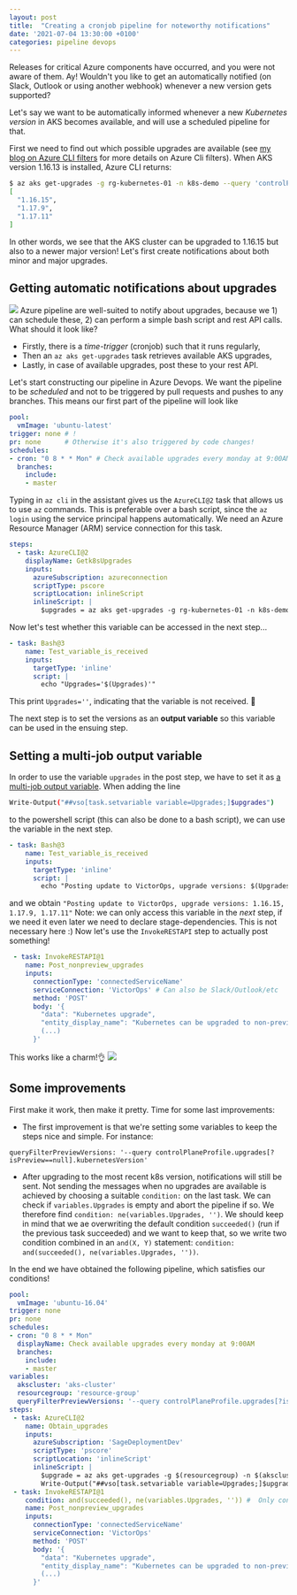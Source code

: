 ```yaml
---
layout: post
title:  "Creating a cronjob pipeline for noteworthy notifications"
date: '2021-07-04 13:30:00 +0100'
categories: pipeline devops
---
```


Releases for critical Azure components have occurred, and you were not aware of them. Ay!
Wouldn't you like to get an automatically notified (on Slack, Outlook or using another webhook) whenever a new version gets supported?

Let's say we want to be automatically informed whenever a new *Kubernetes version* in AKS becomes available, and will use a scheduled pipeline for that.

First we need to find out which possible upgrades are available (see [my blog on Azure CLI filters](https://cdijkstra.github.io/Blog/devops/jq/2021/05/22/Azure-Cli-Querying-Tips.html) for more details on Azure Cli filters).
When AKS version 1.16.13 is installed, Azure CLI returns:
```bash
$ az aks get-upgrades -g rg-kubernetes-01 -n k8s-demo --query 'controlPlaneProfile.upgrades[?isPreview==null].kubernetesVersion'
[
  "1.16.15",
  "1.17.9",
  "1.17.11"
]
```
In other words, we see that the AKS cluster can be upgraded to 1.16.15 but also to a newer major version! Let's first create notifications about both minor and major upgrades.
## Getting automatic notifications about upgrades
![](Images/s/k8spipeline.png)
Azure pipeline are well-suited to notify about upgrades, because we 1) can schedule these, 2) can perform a simple bash script and rest API calls. What should it look like?
* Firstly, there is a *time-trigger* (cronjob) such that it runs regularly,
* Then an `az aks get-upgrades` task retrieves available AKS upgrades,
* Lastly, in case of available upgrades, post these to your rest API.

Let's start constructing our pipeline in Azure Devops. 
We want the pipeline to be *scheduled* and not to be triggered by pull requests and pushes to any branches. This means our first part of the pipeline will look like
```yaml
pool:
  vmImage: 'ubuntu-latest'
trigger: none # !
pr: none      # Otherwise it's also triggered by code changes!
schedules:
- cron: "0 8 * * Mon" # Check available upgrades every monday at 9:00AM
  branches:
    include:
    - master
```

Typing in `az cli` in the assistant gives us the `AzureCLI@2` task that allows us to use `az` commands. This is preferable over a bash script, since the `az login` using the service principal happens automatically. We need an Azure Resource Manager (ARM) service connection for this task. 

```yaml
steps:
  - task: AzureCLI@2
    displayName: Getk8sUpgrades
    inputs:
      azureSubscription: azureconnection
      scriptType: pscore
      scriptLocation: inlineScript
      inlineScript: |
        $upgrades = az aks get-upgrades -g rg-kubernetes-01 -n k8s-demo --query 'controlPlaneProfile.upgrades[?isPreview==null.kubernetesVersion' -o tsv
```
Now let's test whether this variable can be accessed in the next step...
```yaml
- task: Bash@3
    name: Test_variable_is_received
    inputs:
      targetType: 'inline'
      script: |
        echo "Upgrades='$(Upgrades)'"
```
This print `Upgrades=''`, indicating that the variable is not received. 🧐

The next step is to set the versions as an **output variable** so this variable can be used in the ensuing step.
## Setting a multi-job output variable
In order to use the variable `upgrades` in the post step, we have to set it as [a multi-job output variable](https://docs.microsoft.com/en-us/azure/devops/pipelines/process/variables?view=azure-devops&tabs=yaml%2Cbatch). When adding the line 
```bash
Write-Output("##vso[task.setvariable variable=Upgrades;]$upgrades")
```
to the powershell script (this can also be done to a bash script), we can use the variable in the next step.
```yaml
- task: Bash@3
    name: Test_variable_is_received
    inputs:
      targetType: 'inline'
      script: |
        echo "Posting update to VictorOps, upgrade versions: $(Upgrades)"
```
and we obtain `"Posting update to VictorOps, upgrade versions: 1.16.15, 1.17.9, 1.17.11"`
Note: we can only access this variable in the *next* step, if we need it even later we need to declare stage-dependencies. This is not necessary here :) Now let's use the `InvokeRESTAPI` step to actually post something!

```yaml
 - task: InvokeRESTAPI@1
    name: Post_nonpreview_upgrades
    inputs:
      connectionType: 'connectedServiceName'
      serviceConnection: 'VictorOps' # Can also be Slack/Outlook/etc
      method: 'POST'
      body: '{ 
        "data": "Kubernetes upgrade", 
        "entity_display_name": "Kubernetes can be upgraded to non-preview versions $(Upgrades)", 
        (...) 
      }'
```
This works like a charm!👌 
![](Images/s/victoropsNotification.png)

## Some improvements
First make it work, then make it pretty. Time for some last improvements:
* The first improvement is that we're setting some variables to keep the steps nice and simple. For instance:
```
queryFilterPreviewVersions: '--query controlPlaneProfile.upgrades[?isPreview==null].kubernetesVersion'
```
* After upgrading to the most recent k8s version, notifications will still be sent.
Not sending the messages when no upgrades are available is achieved by choosing a suitable `condition:` on the last task. We can check if `variables.Upgrades` is empty and abort the pipeline if so. We therefore find `condition: ne(variables.Upgrades, '')`. We should keep in mind that we ae overwriting the default condition `succeeded()` (run if the previous task succeeded) and we want to keep that, so we write two condition combined in an `and(X, Y)` statement: `condition: and(succeeded(), ne(variables.Upgrades, ''))`.

In the end we have obtained the following pipeline, which satisfies our conditions!

```yaml
pool:
  vmImage: 'ubuntu-16.04'
trigger: none
pr: none
schedules:
- cron: "0 8 * * Mon"
  displayName: Check available upgrades every monday at 9:00AM
  branches:
    include:
    - master
variables:
  akscluster: 'aks-cluster'
  resourcegroup: 'resource-group'
  queryFilterPreviewVersions: '--query controlPlaneProfile.upgrades[?isPreview==null].kubernetesVersion'
steps:
 - task: AzureCLI@2
    name: Obtain_upgrades
    inputs:
      azureSubscription: 'SageDeploymentDev'
      scriptType: 'pscore'
      scriptLocation: 'inlineScript'
      inlineScript: |
        $upgrade = az aks get-upgrades -g $(resourcegroup) -n $(akscluster) $(queryFilterPreviewVersions) -o tsv
        Write-Output("##vso[task.setvariable variable=Upgrades;]$upgrade")
 - task: InvokeRESTAPI@1
    condition: and(succeeded(), ne(variables.Upgrades, '')) #  Only continue if versions were found
    name: Post_nonpreview_upgrades
    inputs:
      connectionType: 'connectedServiceName'
      serviceConnection: 'VictorOps'
      method: 'POST'
      body: '{ 
        "data": "Kubernetes upgrade", 
        "entity_display_name": "Kubernetes can be upgraded to non-preview versions $(Upgrades)", 
        (...) 
      }'
```
